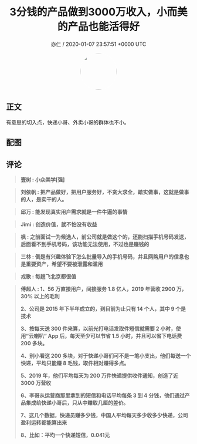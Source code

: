 <h1 align="center">3分钱的产品做到3000万收入，小而美的产品也能活得好</h1>
<p align="center">
    <a>亦仁 / 2020-01-07 23:57:51 &#43;0000 UTC</a>
</p>

<div align="center">
    <img src="https://images.zsxq.com/Fn3NQqCN8nuGF86yZPXSbEsl0mb3?e=1590940799&amp;token=kIxbL07-8jAj8w1n4s9zv64FuZZNEATmlU_Vm6zD:pfbNc8W3hS0oYG_hyXXh_rHMHuc=" width="100" height="100" style="border:1px solid;border-radius:50%; color:#ffffff"/>
</div>

## 正文

<div>
有意思的切入点，快递小哥、外卖小哥的群体也不小。


</div>

## 配图
<div class="image" align="center">

</div>

## 评论

<div align="left">
<div>

<blockquote >
<span> <strong>壹树 : 小众美学[强] </strong></span>
</blockquote>

<blockquote >
<span> <strong>刘依帆 : 把产品做好，把用户服务好，不贪大求全，踏实做事，这就是做事的人，是实干的人。 </strong></span>
</blockquote>

<blockquote >
<span> <strong>邱万 : 能发现真实用户需求就是一件牛逼的事情 </strong></span>
</blockquote>

<blockquote >
<span> <strong>Jimi : 创造价值，就不怕没有收益 </strong></span>
</blockquote>

<blockquote >
<span> <strong>枫 : 之前面试一为候选人，前公司就是做这个的，还能扫描手机号码发送，后面看不到手机号码，该功能无法使用，不过也是赚钱的 </strong></span>
</blockquote>

<blockquote >
<span> <strong>三林 : 倒是有兴趣体验下怎么批量导入的手机号码，并且网购用户的信息也是重要资产，希望不要被泄露和滥用 </strong></span>
</blockquote>

<blockquote >
<span> <strong>戎歌 : 每趟飞北京都很值 </strong></span>
</blockquote>

<blockquote >
<span> <strong>傅超人 : 1、56 万直接用户，间接服务 1.8 亿人，2019 年营收 2900 万，30% 以上的毛利

2、公司是 2015 年下半年成立的，到目前为止只有 14 个人，其中 9 个是技术

3、按每天送 300 件来算，以前光打电话发取件短信就需要 2 小时，使用“云喇叭” App 后，每天至少可以节省 1.5 小时，并且可以省下电话费 200 多块。

4、别小看这 200 多块，对于快递小哥们可不是一笔小支出，他们每送一个快递，平均只能赚 8 毛钱，取件相对赚得多点。

5、2019 年，他们平均每天为 200 万件快递提供收件通知，创造了近 3000 万营收

6、李哥从运营商那里拿到的短信和电话平均每条 3 到 4 分钱，他们通过产品集成给快递小哥后，只从中赚取几厘的差价。

7、这几个数据，快递员赚多少钱，中国人平均每天多少收多少快递，公司盈利运转都能算出来

8、比如：平均一个快递短信，0.041元 </strong></span>
</blockquote>

</div>
</div>